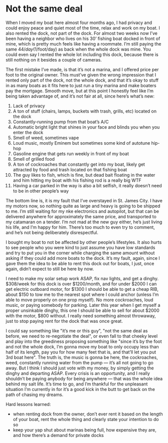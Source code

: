 # Not the same deal

When I moved my boat here almost four months ago, I had privacy and could enjoy peace and quiet most of the time, relax and work on my boat.  I also rented the dock, not part of the dock.  For almost two weeks now I’ve been having a neighbor who lives on his 30’ fishing boat docked in front of mine, which is pretty much feels like having a roommate.  I’m still paying the same $44/day ($1/foot/day) as back when the whole dock was mine.  You could even say I rented the whole lot including this dock, because there is still nothing on it besides a couple of cameras.

The first mistake I’ve made, is that it’s not a marina, and I offered price per foot to the original owner.  This must’ve given the wrong impression that I rented only part of the dock, not the whole dock, and that it’s okay to stuff in as many boats as it fits here to just run a tiny marina and make boaters pay the mortgage.  Smooth move, but at this point I honestly feel like I’m being taken advantage of, and it’s not fair at all, since here’s what’s new:

1. Lack of privacy
2. A ton of stuff (chairs, lamps, buckets with trash, grills, etc) located on the dock
3. Constantly-running pump from that boat’s A/C
4. Automatic bright light that shines in your face and blinds you when you enter the dock
5. Smell of weed, sometimes vape
6. Loud music, mostly Eminem but sometimes some kind of autotune hip-hop
7. Gasoline engine that gets run weekly in front of my boat
8. Smell of grilled food
9. A ton of cockroaches that constantly get into my boat, likely get attracted by food and trash located on that fishing boat
10. The guy likes to fish, which is fine, but dead bait floating in the water and him hitting my boat with his fishing rod is a really big WTF
11. Having a car parked in the way is also a bit selfish, it really doesn’t need to be in other people’s way

The bottom line is, it is my fault that I’ve overstayed in St. James City.  I have my motors now, so nothing quite as large and heavy is going to be shipped to me.  I’m still waiting for my nke electronics and autopilot, but that can be delivered anywhere for approximately the same price, and transported to my catamaran on a tender.  I’m not mad at the new guy either, he’s just living his life, and I’m happy for him.  There’s too much to even try to comment, and he’s not being deliberately disrespectful.

I bought my boat to not be affected by other people’s lifestyles.  It also hurts to see people who you were kind to just assume you have low standards and try to put you in the corner while charging the same amount without asking if they could add more boats to the dock.  It’s my fault, again, since I gave them the idea to be able to rent this dock out for boats, I just, once again, didn’t expect to still be here by now.

I need to make my solar setup work ASAP, fix nav lights, and get a dinghy.  $308/week for this dock is over $1200/month, and for under $2000 I can get electric outboard motor, for $1300 I should be able to get a cheap RIB, about $150 to tow me to the nearest spot where I could anchor (unless I’m able to move properly on one prop myself).  No more cockroaches, loud music, or paying somebody for parking.  Later this year when I get myself a proper unsinkable dinghy, this one I should be able to sell for about $2000 with the motor, $800 without.
I really need something almost throwaway, just to stop paying rent for the dock that was once great.

I could say something like "it’s me or this guy", "not the same deal as before, we need to re-negotiate the deal", or even fall to that cheeky level and play into the greediness proposing something like "since it’s by the foot and not the whole dock, I’m gonna move my boat to only occupy less than half of its length, pay you for how many feet that is, and that’ll let you put 3rd boat here".  The truth is, the music is gonna be here, the cockroaches, weed, constantly running water from the pump — it’s all not going to go away.  But I think I should just vote with my money, by simply getting the dinghy and departing ASAP.  Every crisis is an opportunity, and I really shouldn’t be paying anybody for being anywhere — that was the whole idea behind my salt life.  It’s time to go, and I’m thankful for the unpleasant situation I’m currently in for it’s a good kick in the butt to get back on the path of chasing my dreams.

Hard lessons learned:
 - when renting dock from the owner, don’t ever rent it based on the length of your boat, rent the whole thing and clearly state your intention to do so
 - keep your yap shut about marinas being full, how expensive they are, and how there’s a demand for private docks
